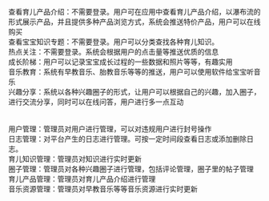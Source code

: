 查看育儿产品介绍：不需要登录。用户可在应用中查看育儿产品介绍，以瀑布流的形式展示产品，并且提供多种产品浏览方式，系统会推送特价产品，用户可以在线购买
<br>查看宝宝知识专题：不需要登录。用户可以分类查找各种育儿知识。
<br>热点关注：不需要登录。系统会根据用户的点击量等推送优质的信息
<br>成长阶梯：用户可以记录宝宝成长过程的一些数据和照片等等，有趣实用
<br>音乐教育：系统有早教音乐、胎教音乐等等的推送，用户可以使用软件给宝宝听音乐
<br>兴趣分享：系统以各种兴趣圈子的形式，让用户可以根据自己的兴趣，加入圈子，进行交流分享，同时可以在线问答，用户进行多一点互动
<br><br>
<br>用户管理：管理员对用户进行管理，可以对违规用户进行封号操作
<br>日志管理：对平台产生的日志进行管理。可按一定时间段查看日志或添加删除日志。
<br>育儿知识管理：管理员对知识进行实时更新
<br>圈子管理：管理员对各种兴趣圈子进行管理，包括评论管理，圈子里的帖子管理
<br>育儿产品管理：管理员对育儿产品介绍进行管理
<br>音乐资源管理：管理员对早教音乐等等音乐资源进行实时更新
